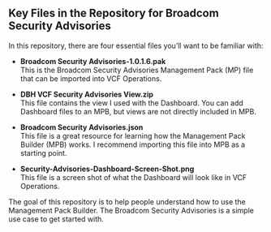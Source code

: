 ## Key Files in the Repository for Broadcom Security Advisories

In this repository, there are four essential files you’ll want to be familiar with:

- **Broadcom Security Advisories-1.0.1.6.pak**  
  This is the Broadcom Security Advisories Management Pack (MP) file that can be imported into VCF Operations.

- **DBH VCF Security Advisories View.zip**  
  This file contains the view I used with the Dashboard. You can add Dashboard files to an MPB, but views are not directly included in MPB.

- **Broadcom Security Advisories.json**  
  This file is a great resource for learning how the Management Pack Builder (MPB) works. I recommend importing this file into MPB as a starting point.

- **Security-Advisories-Dashboard-Screen-Shot.png**  
  This file is a screen shot of what the Dashboard will look like in VCF Operations.

The goal of this repository is to help people understand how to use the Management Pack Builder. The Broadcom Security Advisories is a simple use case to get started with.
